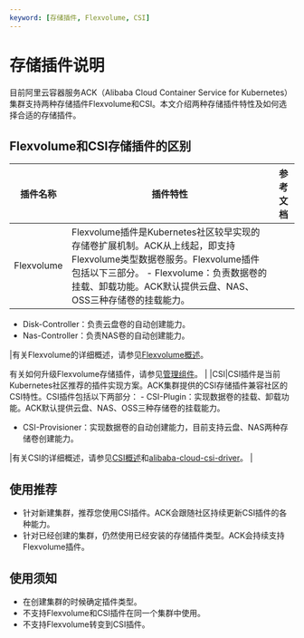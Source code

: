 ```yaml
---
keyword: [存储插件, Flexvolume, CSI]
---
```


# 存储插件说明

目前阿里云容器服务ACK（Alibaba Cloud Container Service for Kubernetes）集群支持两种存储插件Flexvolume和CSI。本文介绍两种存储插件特性及如何选择合适的存储插件。

## Flexvolume和CSI存储插件的区别

|插件名称|插件特性|参考文档|
|----|----|----|
|Flexvolume|Flexvolume插件是Kubernetes社区较早实现的存储卷扩展机制。ACK从上线起，即支持Flexvolume类型数据卷服务。Flexvolume插件包括以下三部分。 -   Flexvolume：负责数据卷的挂载、卸载功能。ACK默认提供云盘、NAS、OSS三种存储卷的挂载能力。
-   Disk-Controller：负责云盘卷的自动创建能力。
-   Nas-Controller：负责NAS卷的自动创建能力。

|有关Flexvolume的详细概述，请参见[Flexvolume概述](/intl.zh-CN/Kubernetes集群用户指南/存储管理-Flexvolume/概述.md)。

有关如何升级Flexvolume存储插件，请参见[管理组件](/intl.zh-CN/Kubernetes集群用户指南/集群管理/升级集群/管理组件.md)。 |
|CSI|CSI插件是当前Kubernetes社区推荐的插件实现方案。ACK集群提供的CSI存储插件兼容社区的CSI特性。CSI插件包括以下两部分： -   CSI-Plugin：实现数据卷的挂载、卸载功能。ACK默认提供云盘、NAS、OSS三种存储卷的挂载能力。
-   CSI-Provisioner：实现数据卷的自动创建能力，目前支持云盘、NAS两种存储卷创建能力。

|有关CSI的详细概述，请参见[CSI概述](/intl.zh-CN/Kubernetes集群用户指南/存储管理-CSI/概述.md)和[alibaba-cloud-csi-driver](https://github.com/kubernetes-sigs/alibaba-cloud-csi-driver)。 |

## 使用推荐

-   针对新建集群，推荐您使用CSI插件。ACK会跟随社区持续更新CSI插件的各种能力。
-   针对已经创建的集群，仍然使用已经安装的存储插件类型。ACK会持续支持Flexvolume插件。

## 使用须知

-   在创建集群的时候确定插件类型。
-   不支持Flexvolume和CSI插件在同一个集群中使用。
-   不支持Flexvolume转变到CSI插件。

